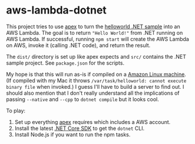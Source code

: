 # aws-lambda-dotnet

This project tries to use [apex](http://github.com/apex/apex) to turn the [helloworld .NET sample](https://github.com/dotnet/core/tree/master/samples) into an AWS Lambda. The goal is to return `"Hello World!"` from .NET running on AWS Lambda. If successful, running `npm start` will create the AWS Lambda on AWS, invoke it (calling .NET code), and return the result.

The `dist/` directory is set up like apex expects and `src/` contains the .NET sample project. See `package.json` for the scripts.

My hope is that this will run as-is if compiled on a [Amazon Linux machine](https://aws.amazon.com/amazon-linux-ami/). (If compiled with my Mac it throws `/var/task/helloworld: cannot execute binary file` when invoked.) I guess I'll have to build a server to find out. I should also mention that I don't really understand all the implications of passing `--native` and `--cpp` to `dotnet compile` but it looks cool.

To play:

1. Set up everything [apex](http://github.com/apex/apex) requires which includes a AWS account.
1. Install the latest [.NET Core SDK](http://dotnet.github.io/) to get the `dotnet` CLI.
1. Install Node.js if you want to run the npm tasks.
